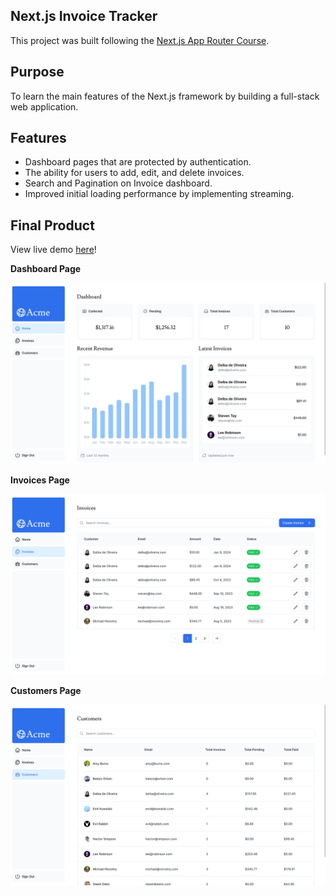 ## Next.js Invoice Tracker

This project was built following the [Next.js App Router Course](https://nextjs.org/learn/dashboard-app).

## Purpose

To learn the main features of the Next.js framework by building a full-stack web application.

## Features
- Dashboard pages that are protected by authentication.
- The ability for users to add, edit, and delete invoices.
- Search and Pagination on Invoice dashboard.
- Improved initial loading performance by implementing streaming.

## Final Product

View live demo [here](https://nextjs-dashboard-five-jade-76.vercel.app/dashboard)!

**Dashboard Page**

!["Screenshot of Dashboard Page"](./docs/dashboard.png)

**Invoices Page**

!["Screenshot of Invoices Page"](./docs/invoices.png)

**Customers Page**

!["Screenshot of Dashboard Page"](./docs/customers.png)